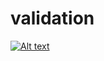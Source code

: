 # validation



[![Alt text](https://img.youtube.com/vi/CFVCaRNSg70/0.jpg)](https://www.youtube.com/watch?v=CFVCaRNSg70)
